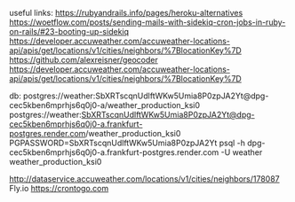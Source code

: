 <!-- 1 – Get user location from ip address and show that as a default result when page first opens. (gem geocode) -->

<!-- 2 – Add a subscribe field to the bottom of the screen (email). -->
 
<!-- 3 – Add subscribed users to database. -->

<!-- 4 – Use rails cron jobs to send a daily scheduled daily weather report to that email . -->

<!-- 5 -  You can refer to here for your starting point to how to implement cron jobs: https://woetflow.com/posts/sending-mails-with-sidekiq-cron-jobs-in-ruby-on-rails/ -->

<!-- verify fields in model -->

<!-- don't show the new search in last ten searches -->

<!-- 1 -  add error message when email is not valid, check for uniquness -->

<!-- 2 - put a condition to show city if doenst exist show country -->

<!-- install redis -->

useful links:
https://rubyandrails.info/pages/heroku-alternatives
https://woetflow.com/posts/sending-mails-with-sidekiq-cron-jobs-in-ruby-on-rails/#23-booting-up-sidekiq
https://developer.accuweather.com/accuweather-locations-api/apis/get/locations/v1/cities/neighbors/%7BlocationKey%7D
https://github.com/alexreisner/geocoder
https://developer.accuweather.com/accuweather-locations-api/apis/get/locations/v1/cities/neighbors/%7BlocationKey%7D

db:
postgres://weather:SbXRTscqnUdlftWKw5Umia8P0zpJA2Yt@dpg-cec5kben6mprhjs6q0j0-a/weather_production_ksi0
postgres://weather:SbXRTscqnUdlftWKw5Umia8P0zpJA2Yt@dpg-cec5kben6mprhjs6q0j0-a.frankfurt-postgres.render.com/weather_production_ksi0
PGPASSWORD=SbXRTscqnUdlftWKw5Umia8P0zpJA2Yt psql -h dpg-cec5kben6mprhjs6q0j0-a.frankfurt-postgres.render.com -U weather weather_production_ksi0

<!------------------------------------------------>
http://dataservice.accuweather.com/locations/v1/cities/neighbors/178087
Fly.io
https://crontogo.com